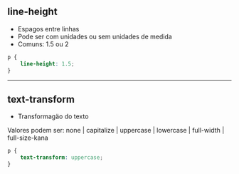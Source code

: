 ## line-height

* Espagos entre linhas
* Pode ser com unidades ou sem unidades de medida
* Comuns: 1.5 ou 2

```css
p {
	line-height: 1.5;
}
```

---------------------------------------------------------------

## text-transform

* Transformagäo do texto

Valores podem ser: none | capitalize | uppercase | lowercase | full-width | full-size-kana

```css
p {
	text-transform: uppercase;
}
```